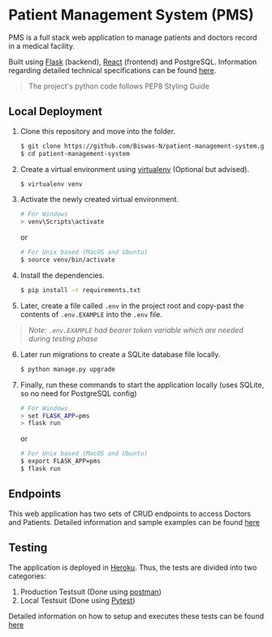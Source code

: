 # Patient Management System (PMS)
PMS is a full stack web application to manage patients and doctors record in a medical facility.

Built using [Flask](https://github.com/pallets/flask) (backend), [React](https://github.com/facebook/react) (frontend) and PostgreSQL. Information regarding detailed technical specifications can be found [here](./docs/TechSpecs.md).

> The project's python code follows PEP8 Styling Guide

## Local Deployment
1. Clone this repository and move into the folder.
    ```sh
    $ git clone https://github.com/Biswas-N/patient-management-system.git
    $ cd patient-management-system
    ```
2. Create a virtual environment using [virtualenv](https://github.com/pypa/virtualenv) (Optional but advised).
    ```sh
    $ virtualenv venv
    ```
3. Activate the newly created virtual environment.
    ```sh
    # For Windows
    > venv\Scripts\activate
    ```
    or
    ```sh
    # For Unix based (MacOS and Ubuntu)
    $ source venv/bin/activate
    ```
4. Install the dependencies.
    ```sh
    $ pip install -r requirements.txt
    ```
5. Later, create a file called `.env` in the project root and copy-past the contents of `.env.EXAMPLE` into the `.env` file.

> *Note: `.env.EXAMPLE` had bearer token variable which are needed during testing phase*

6. Later run migrations to create a SQLite database file locally.
    ```sh
    $ python manage.py upgrade
    ```

7. Finally, run these commands to start the application locally (uses SQLite, so no need for PostgreSQL config)
    ```sh
    # For Windows
    > set FLASK_APP=pms
    > flask run
    ```
    or
    ```sh
    # For Unix based (MacOS and Ubuntu)
    $ export FLASK_APP=pms
    $ flask run
    ```

## Endpoints

This web application has two sets of CRUD endpoints to access Doctors and Patients. Detailed information and sample examples can be found [here](./docs/Endpoints.md)

## Testing

The application is deployed in [Heroku](https://www.heroku.com/). Thus, the tests are divided into two categories:    
1. Production Testsuit (Done using [postman](https://www.postman.com/))
2. Local Testsuit (Done using [Pytest](https://github.com/pytest-dev/pytest))

Detailed information on how to setup and executes these tests can be found [here](./docs/Testing.md)